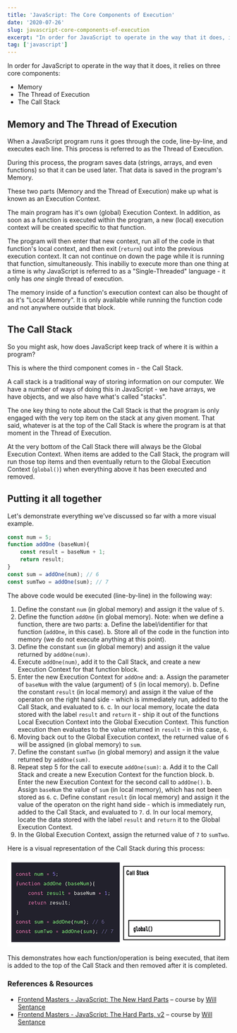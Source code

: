 ```yaml
---
title: 'JavaScript: The Core Components of Execution'
date: '2020-07-26'
slug: javascript-core-components-of-execution
excerpt: "In order for JavaScript to operate in the way that it does, it relies on three core components..."
tag: ['javascript']
---
```


In order for JavaScript to operate in the way that it does, it relies on three core components:

- Memory 
- The Thread of Execution
- The Call Stack

## Memory and The Thread of Execution

When a JavaScript program runs it goes through the code, line-by-line, and executes each line. This process is referred to as the Thread of Execution.

During this process, the program saves data (strings, arrays, and even functions) so that it can be used later. That data is saved in the program's Memory.

These two parts (Memory and the Thread of Execution) make up what is known as an Execution Context.

The main program has it's own (global) Execution Context. In addition, as soon as a function is executed within the program, a new (local) execution context will be created specific to that function.

The program will then enter that new context, run all of the code in that function's local context, and then exit (`return`) out into the previous execution context. It can not continue on down the page while it is running that function, simultaneously. This inabiliy to execute more than one thing at a time is why JavaScript is referred to as a "Single-Threaded" language - it only has _one_ single thread of execution.

The memory inside of a function's execution context can also be thought of as it's "Local Memory". It is only available while running the function code and not anywhere outside that block.

## The Call Stack

So you might ask, how does JavaScript keep track of where it is within a program?

This is where the third component comes in - the Call Stack.

A call stack is a traditional way of storing information on our computer. We have a number of ways of doing this in JavaScript - we have arrays, we have objects, and we also have what's called "stacks".

The one key thing to note about the Call Stack is that the program is only engaged with the very top item on the stack at any given moment. That said, whatever is at the top of the Call Stack is where the program is at that moment in the Thread of Execution.

At the very bottom of the Call Stack there will always be the Global Execution Context. When items are added to the Call Stack, the program will run those top items and then eventually return to the Global Execution Context (`global()`) when everything above it has been executed and removed.

## Putting it all together

Let's demonstrate everything we've discussed so far with a more visual example.

```js
const num = 5;
function addOne (baseNum){
	const result = baseNum + 1;
	return result;
}
const sum = addOne(num); // 6
const sumTwo = addOne(sum); // 7
```

The above code would be executed (line-by-line) in the following way:

1. Define the constant `num` (in global memory) and assign it the value of `5`.
2. Define the function `addOne` (in global memory). Note: when we define a function, there are two parts:
	a. Define the label/identifier for that function (`addOne`, in this case).
	b. Store all of the code in the function into memory (we do not execute anything at this point).
3. Define the constant `sum` (in global memory) and assign it the value returned by `addOne(num)`.
4. Execute `addOne(num)`, add it to the Call Stack, and create a new Execution Context for that function block.
5. Enter the new Execution Context for `addOne` and:
	a. Assign the parameter of `baseNum` with the value (argument) of `5` (in local memory).
	b. Define the constant `result` (in local memory) and assign it the value of the operaton on the right hand side - which is immediately run, added to the Call Stack, and evaluated to `6`.
	c. In our local memory, locate the data stored with the label `result` and `return` it - ship it out of the functions Local Execution Context into the Global Execution Context. This function execution then evaluates to the value returned in `result` - in this case, `6`.
6. Moving back out to the Global Execution context, the returned value of `6` will be assigned (in global memory) to `sum`.
7. Define the constant `sumTwo` (in global memory) and assign it the value returned by `addOne(sum)`.
8. Repeat step 5 for the call to execute `addOne(sum)`:
	a. Add it to the Call Stack and create a new Execution Context for the function block.
	b. Enter the new Execution Context for the second call to `addOne()`.
	b. Assign `baseNum` the value of `sum` (in local memory), which has not been stored as `6`.
	c. Define constant `result` (in local memory) and assign it the value of the operaton on the right hand side - which is immediately run, added to the Call Stack, and evaluated to `7`.
	d. In our local memory, locate the data stored with the label `result` and `return` it to the Global Execution Context.
9. In the Global Execution Context, assign the returned value of `7` to `sumTwo`.

Here is a visual representation of the Call Stack during this process:

![Call Stack](./images/call-stack-example.gif)

This demonstrates how each function/operation is being executed, that item is added to the top of the Call Stack and then removed after it is completed.

### References & Resources

- [Frontend Masters - JavaScript: The New Hard Parts](https://frontendmasters.com/courses/javascript-new-hard-parts) – course by [Will Sentance](http://willsentance.com/)
- [Frontend Masters - JavaScript: The Hard Parts, v2](https://frontendmasters.com/courses/javascript-hard-parts-v2) – course by [Will Sentance](http://willsentance.com/)